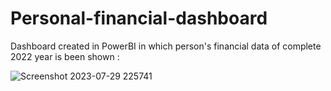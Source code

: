 # Personal-financial-dashboard
Dashboard created in PowerBI in which person's financial data of complete 2022 year is been shown :


![Screenshot 2023-07-29 225741](https://github.com/UttamAdha96/Personal-financial-dashboard/assets/101659796/248d3dd5-3ebd-4c9a-8efb-6a29731e5a18)
